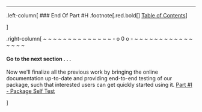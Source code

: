 ---
.left-column[
    ### End Of Part #H
.footnote[.red.bold[] [Table of Contents](./)] 
<!-- H -->]
.right-column[
~ ~ ~ ~ ~ ~ ~ ~ ~ ~ ~ ~ ~ ~ - o 0 o - ~ ~ ~ ~ ~ ~ ~ ~ ~ ~ ~ ~ ~ ~ ~ ~

#### Go to the next section . . . 

Now we'll finalize all the previous work by bringing the online documentation up-to-date and providing end-to-end testing of our package, such that interested users can get quickly started using it.   [Part #I - Package Self Test](./?part=I)




<!-- B -->]
